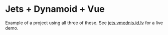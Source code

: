# Jets + Dynamoid + Vue

Example of a project using all three of these. See [jets.vmednis.id.lv](http://jets.vmednis.id.lv) for a live demo.